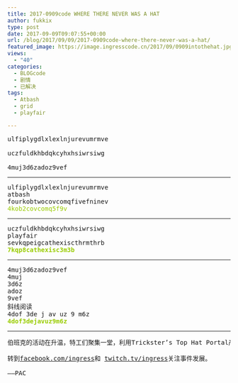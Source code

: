```yaml
---
title: 2017-0909code WHERE THERE NEVER WAS A HAT
author: fukkix
type: post
date: 2017-09-09T09:07:55+00:00
url: /blog/2017/09/09/2017-0909code-where-there-never-was-a-hat/
featured_image: https://image.ingresscode.cn/2017/09/0909intothehat.jpg?x-oss-process=image/resize,m_fill,w_700,h_220
views:
  - "40"
categories:
  - BLOGcode
  - 剧情
  - 已解决
tags:
  - Atbash
  - grid
  - playfair

---
```

<pre>ulfiplygdlxlexlnjurevumrmve

uczfuldkhbdqkcyhxhsiwrsiwg

4muj3d6zadoz9vef<!--more--></pre>

* * *

<pre>ulfiplygdlxlexlnjurevumrmve
atbash
fourkobtwocovcomqfivefninev
<span style="color: #99cc00;">4kob2covcomq5f9v</span></pre>

* * *

<pre>uczfuldkhbdqkcyhxhsiwrsiwg
playfair
sevkqpeigcathexiscthrmthrb
<span style="color: #99cc00;"><strong>7kqp8cathexisc3m3b</strong></span></pre>

* * *

<pre>4muj3d6zadoz9vef
4muj
3d6z
adoz
9vef
斜线阅读
4dof 3de j av uz 9 m6z
<strong><span style="color: #99cc00;">4dof3dejavuz9m6z</span></strong></pre>

* * *

<pre>伯班克的活动在升温，特工们聚集一堂，利用Trickster’s Top Hat Portal产生的能量进入Misty Hannah的记忆宫殿冒险。

转到<a href="https://facebook.com/Ingress/">facebook.com/ingress</a>和 <a href="https://twitch.tv/ingress">twitch.tv/ingress</a>关注事件发展。

——PAC</pre>